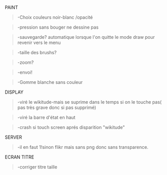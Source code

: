 PAINT

> -Choix couleurs noir-blanc /opacité

> -pression sans bouger ne dessine pas

> -sauvegarde? automatique lorsque l'on quitte le mode draw pour revenir vers le menu

> -taille des brushs?

> -zoom?

> -envoi!

> -Gomme blanche sans couleur

DISPLAY

> -viré le wikitude-mais se suprime dans le temps si on le touche pas( pas très grave donc si pas supprimé)

> -viré la barre d'état en haut

> -crash si touch screen aprés disparition "wikitude"

SERVER

> -il en faut 1!sinon flikr mais sans png donc sans transparence.

ECRAN TITRE

> -corriger titre taille
